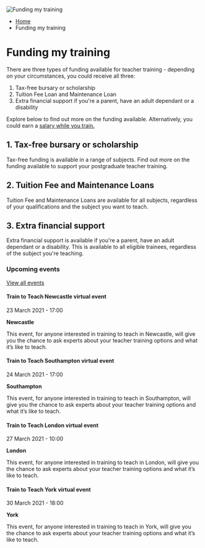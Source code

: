 <img alt="Funding my training " src="https://getintoteaching.education.gov.uk/sites/default/files/hero\_banner/DFE\_Southfeilds\_Room%20A360\_9453%20-%20maybe.png"></img>

*   [Home](/)
*   Funding my training

Funding my training
===================

There are three types of funding available for teacher training - depending on your circumstances, you could receive all three:

1.  Tax-free bursary or scholarship
2.  Tuition Fee Loan and Maintenance Loan
3.  Extra financial support if you're a parent, have an adult dependant or a disability 

Explore below to find out more on the funding available. Alternatively, you could earn a [salary while you train.](/node/2388) 

[](/funding-my-teacher-training/bursaries-and-scholarships-for-teacher-training)

1\. Tax-free bursary or scholarship
-----------------------------------

Tax-free funding is available in a range of subjects. Find out more on the funding available to support your postgraduate teacher training.

[](/funding-my-teacher-training/tuition-fee-and-maintenance-loans)

2\. Tuition Fee and Maintenance Loans
-------------------------------------

Tuition Fee and Maintenance Loans are available for all subjects, regardless of your qualifications and the subject you want to teach.

[](/funding-my-teacher-training/extra-financial-support)

3\. Extra financial support
---------------------------

Extra financial support is available if you're a parent, have an adult dependant or a disability. This is available to all eligible trainees, regardless of the subject you're teaching.

### Upcoming events

[View all events](/teaching-events)

[](/teaching-events/train-to-teach-events/train-to-teach-newcastle-virtual-event-230321)

#### Train to Teach Newcastle virtual event

23 March 2021 - 17:00

**Newcastle**

This event, for anyone interested in training to teach in Newcastle, will give you the chance to ask experts about your teacher training options and what it’s like to teach.

[](/teaching-events/train-to-teach-events/train-to-teach-southampton-virtual-event-240321)

#### Train to Teach Southampton virtual event

24 March 2021 - 17:00

**Southampton**

This event, for anyone interested in training to teach in Southampton, will give you the chance to ask experts about your teacher training options and what it’s like to teach.

[](/teaching-events/train-to-teach-events/train-to-teach-london-virtual-event-270321)

#### Train to Teach London virtual event

27 March 2021 - 10:00

**London**

This event, for anyone interested in training to teach in London, will give you the chance to ask experts about your teacher training options and what it’s like to teach.

[](/teaching-events/train-to-teach-events/train-to-teach-york-virtual-event-300321)

#### Train to Teach York virtual event

30 March 2021 - 18:00

**York**

This event, for anyone interested in training to teach in York, will give you the chance to ask experts about your teacher training options and what it’s like to teach.
